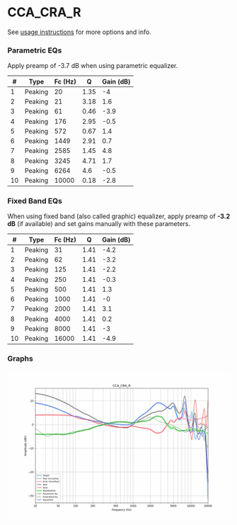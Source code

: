 # CCA_CRA_R
See [usage instructions](https://github.com/jaakkopasanen/AutoEq#usage) for more options and info.

### Parametric EQs
Apply preamp of -3.7 dB when using parametric equalizer.

|   # | Type    |   Fc (Hz) |    Q |   Gain (dB) |
|-----|---------|-----------|------|-------------|
|   1 | Peaking |        20 | 1.35 |        -4   |
|   2 | Peaking |        21 | 3.18 |         1.6 |
|   3 | Peaking |        61 | 0.46 |        -3.9 |
|   4 | Peaking |       176 | 2.95 |        -0.5 |
|   5 | Peaking |       572 | 0.67 |         1.4 |
|   6 | Peaking |      1449 | 2.91 |         0.7 |
|   7 | Peaking |      2585 | 1.45 |         4.8 |
|   8 | Peaking |      3245 | 4.71 |         1.7 |
|   9 | Peaking |      6264 | 4.6  |        -0.5 |
|  10 | Peaking |     10000 | 0.18 |        -2.8 |

### Fixed Band EQs
When using fixed band (also called graphic) equalizer, apply preamp of **-3.2 dB** (if available) and set gains manually with these parameters.

|   # | Type    |   Fc (Hz) |    Q |   Gain (dB) |
|-----|---------|-----------|------|-------------|
|   1 | Peaking |        31 | 1.41 |        -4.2 |
|   2 | Peaking |        62 | 1.41 |        -3.2 |
|   3 | Peaking |       125 | 1.41 |        -2.2 |
|   4 | Peaking |       250 | 1.41 |        -0.3 |
|   5 | Peaking |       500 | 1.41 |         1.3 |
|   6 | Peaking |      1000 | 1.41 |        -0   |
|   7 | Peaking |      2000 | 1.41 |         3.1 |
|   8 | Peaking |      4000 | 1.41 |         0.2 |
|   9 | Peaking |      8000 | 1.41 |        -3   |
|  10 | Peaking |     16000 | 1.41 |        -4.9 |

### Graphs
![](./CCA_CRA_R.png)
